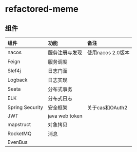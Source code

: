 # refactored-meme

## 组件

|组件|功能|备注|
|:---|:---|:---|
|nacos|服务注册与发现|使用nacos 2.0版本|
|Feign|服务调度||
|Slef4j|日志门面||
|Logback|日志实现||
|Seata|分布式事务||
|ELK|分布式日志||
|Spring Security|安全框架|关于cas和OAuth2|
|JWT|java web token||
|mapstruct|对象拷贝||
|RocketMQ|消息||
|EvenBus|||
